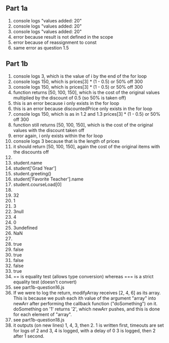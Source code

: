 ## Part 1a
1) console logs "values added: 20"
2) console logs "values added: 20"
3) console logs "values added: 20"
4) error because result is not defined in the scope
5) error because of reassignment to const
6) same error as question 1.5

## Part 1b
1. console logs 3, which is the value of i by the end of the for loop
2. console logs 150, which is prices[3] * (1 - 0.5) or 50% off 300
3. console logs 150, which is prices[3] * (1 - 0.5) or 50% off 300
4. function returns [50, 100, 150], which is the cost of the original values multiplied by the discount of 0.5 (so 50% is taken off)
5. this is an error because i only exists in the for loop
6. this is an error because discountedPrice only exists in the for loop
7. console logs 150, which is as in 1.2 and 1.3 prices[3] * (1 - 0.5) or 50% off 300
8. function still returns [50, 100, 150], which is the cost of the original values with the discount taken off
9. error again, i only exists within the for loop
10. console logs 3 because that is the length of prices
11. it should return [50, 100, 150], again the cost of the original items with the discounts off
12.
   1. student.name
   2. student['Grad Year']
   3. student.greeting()
   4. student['Favorite Teacher'].name
   5. student.courseLoad[0]
13.
   1. 32
   2. 1
   3. 3
   4. 3null
   5. 4
   6. 0
   7. 3undefined
   8. NaN
14.
   1. true
   2. false
   3. true
   4. false
   5. false
   6. true
15. == is equality test (allows type conversion) whereas === is a strict equality test (doesn't convert)
16. see part1b-question16.js
17. If we were to log the return, modifyArray receives [2, 4, 6] as its array. This is because we push each ith value of the argument "array" into newArr after performing the callback function ("doSomething") on it. doSomething on '1' returns '2', which newArr pushes, and this is done for each element of "array".
18. see part1b-question18.js
19. it outputs (on new lines) 1, 4, 3, then 2. 1 is written first, timeouts are set for logs of 2 and 3, 4 is logged, with a delay of 0 3 is logged, then 2 after 1 second.
